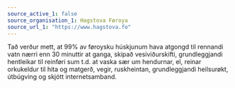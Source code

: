 ```yaml
---
source_active_1: false
source_organisation_1: Hagstova Føroya
source_url_1: "https://www.hagstova.fo"
---
```

Tað verður mett, at 99% av føroysku húskjunum hava atgongd til rennandi vatn nærri enn 30 minuttir at ganga, skipað vesiviðurskifti, grundleggjandi hentleikar til reinføri sum t.d. at vaska sær um hendurnar, el, reinar orkukeldur til hita og matgerð, vegir, ruskheintan, grundleggjandi heilsurøkt, útbúgving og skjótt internetsamband.
